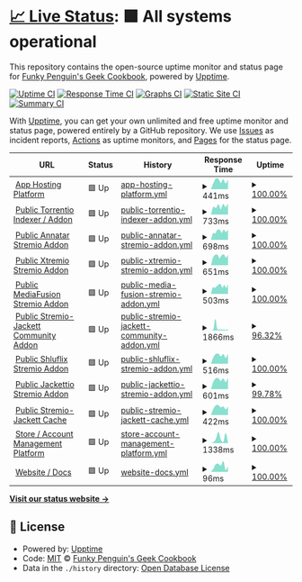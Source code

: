 # [📈 Live Status](https://status.elfhosted.com): <!--live status--> **🟩 All systems operational**

This repository contains the open-source uptime monitor and status page for [Funky Penguin's Geek Cookbook](https://geek-cookbook.funkypenguin.co.nz), powered by [Upptime](https://github.com/upptime/upptime).

[![Uptime CI](https://github.com/geek-cookbook/elfhosted-upptime/workflows/Uptime%20CI/badge.svg)](https://github.com/geek-cookbook/elfhosted-upptime/actions?query=workflow%3A%22Uptime+CI%22)
[![Response Time CI](https://github.com/geek-cookbook/elfhosted-upptime/workflows/Response%20Time%20CI/badge.svg)](https://github.com/geek-cookbook/elfhosted-upptime/actions?query=workflow%3A%22Response+Time+CI%22)
[![Graphs CI](https://github.com/geek-cookbook/elfhosted-upptime/workflows/Graphs%20CI/badge.svg)](https://github.com/geek-cookbook/elfhosted-upptime/actions?query=workflow%3A%22Graphs+CI%22)
[![Static Site CI](https://github.com/geek-cookbook/elfhosted-upptime/workflows/Static%20Site%20CI/badge.svg)](https://github.com/geek-cookbook/elfhosted-upptime/actions?query=workflow%3A%22Static+Site+CI%22)
[![Summary CI](https://github.com/geek-cookbook/elfhosted-upptime/workflows/Summary%20CI/badge.svg)](https://github.com/geek-cookbook/elfhosted-upptime/actions?query=workflow%3A%22Summary+CI%22)

With [Upptime](https://upptime.js.org), you can get your own unlimited and free uptime monitor and status page, powered entirely by a GitHub repository. We use [Issues](https://github.com/geek-cookbook/elfhosted-upptime/issues) as incident reports, [Actions](https://github.com/geek-cookbook/elfhosted-upptime/actions) as uptime monitors, and [Pages](https://status.elfhosted.com) for the status page.

<!--start: status pages-->
<!-- This summary is generated by Upptime (https://github.com/upptime/upptime) -->
<!-- Do not edit this manually, your changes will be overwritten -->
<!-- prettier-ignore -->
| URL | Status | History | Response Time | Uptime |
| --- | ------ | ------- | ------------- | ------ |
| <img alt="" src="https://icons.duckduckgo.com/ip3/speed.elfhosted.com.ico" height="13"> [App Hosting Platform](https://speed.elfhosted.com) | 🟩 Up | [app-hosting-platform.yml](https://github.com/geek-cookbook/elfhosted-upptime/commits/HEAD/history/app-hosting-platform.yml) | <details><summary><img alt="Response time graph" src="./graphs/app-hosting-platform/response-time-week.png" height="20"> 441ms</summary><br><a href="https://status.elfhosted.com/history/app-hosting-platform"><img alt="Response time 430" src="https://img.shields.io/endpoint?url=https%3A%2F%2Fraw.githubusercontent.com%2Fgeek-cookbook%2Felfhosted-upptime%2FHEAD%2Fapi%2Fapp-hosting-platform%2Fresponse-time.json"></a><br><a href="https://status.elfhosted.com/history/app-hosting-platform"><img alt="24-hour response time 508" src="https://img.shields.io/endpoint?url=https%3A%2F%2Fraw.githubusercontent.com%2Fgeek-cookbook%2Felfhosted-upptime%2FHEAD%2Fapi%2Fapp-hosting-platform%2Fresponse-time-day.json"></a><br><a href="https://status.elfhosted.com/history/app-hosting-platform"><img alt="7-day response time 441" src="https://img.shields.io/endpoint?url=https%3A%2F%2Fraw.githubusercontent.com%2Fgeek-cookbook%2Felfhosted-upptime%2FHEAD%2Fapi%2Fapp-hosting-platform%2Fresponse-time-week.json"></a><br><a href="https://status.elfhosted.com/history/app-hosting-platform"><img alt="30-day response time 452" src="https://img.shields.io/endpoint?url=https%3A%2F%2Fraw.githubusercontent.com%2Fgeek-cookbook%2Felfhosted-upptime%2FHEAD%2Fapi%2Fapp-hosting-platform%2Fresponse-time-month.json"></a><br><a href="https://status.elfhosted.com/history/app-hosting-platform"><img alt="1-year response time 430" src="https://img.shields.io/endpoint?url=https%3A%2F%2Fraw.githubusercontent.com%2Fgeek-cookbook%2Felfhosted-upptime%2FHEAD%2Fapi%2Fapp-hosting-platform%2Fresponse-time-year.json"></a></details> | <details><summary><a href="https://status.elfhosted.com/history/app-hosting-platform">100.00%</a></summary><a href="https://status.elfhosted.com/history/app-hosting-platform"><img alt="All-time uptime 99.87%" src="https://img.shields.io/endpoint?url=https%3A%2F%2Fraw.githubusercontent.com%2Fgeek-cookbook%2Felfhosted-upptime%2FHEAD%2Fapi%2Fapp-hosting-platform%2Fuptime.json"></a><br><a href="https://status.elfhosted.com/history/app-hosting-platform"><img alt="24-hour uptime 100.00%" src="https://img.shields.io/endpoint?url=https%3A%2F%2Fraw.githubusercontent.com%2Fgeek-cookbook%2Felfhosted-upptime%2FHEAD%2Fapi%2Fapp-hosting-platform%2Fuptime-day.json"></a><br><a href="https://status.elfhosted.com/history/app-hosting-platform"><img alt="7-day uptime 100.00%" src="https://img.shields.io/endpoint?url=https%3A%2F%2Fraw.githubusercontent.com%2Fgeek-cookbook%2Felfhosted-upptime%2FHEAD%2Fapi%2Fapp-hosting-platform%2Fuptime-week.json"></a><br><a href="https://status.elfhosted.com/history/app-hosting-platform"><img alt="30-day uptime 100.00%" src="https://img.shields.io/endpoint?url=https%3A%2F%2Fraw.githubusercontent.com%2Fgeek-cookbook%2Felfhosted-upptime%2FHEAD%2Fapi%2Fapp-hosting-platform%2Fuptime-month.json"></a><br><a href="https://status.elfhosted.com/history/app-hosting-platform"><img alt="1-year uptime 99.87%" src="https://img.shields.io/endpoint?url=https%3A%2F%2Fraw.githubusercontent.com%2Fgeek-cookbook%2Felfhosted-upptime%2FHEAD%2Fapi%2Fapp-hosting-platform%2Fuptime-year.json"></a></details>
| <img alt="" src="https://icons.duckduckgo.com/ip3/torrentio.elfhosted.com.ico" height="13"> [Public Torrentio Indexer / Addon](https://torrentio.elfhosted.com) | 🟩 Up | [public-torrentio-indexer-addon.yml](https://github.com/geek-cookbook/elfhosted-upptime/commits/HEAD/history/public-torrentio-indexer-addon.yml) | <details><summary><img alt="Response time graph" src="./graphs/public-torrentio-indexer-addon/response-time-week.png" height="20"> 733ms</summary><br><a href="https://status.elfhosted.com/history/public-torrentio-indexer-addon"><img alt="Response time 745" src="https://img.shields.io/endpoint?url=https%3A%2F%2Fraw.githubusercontent.com%2Fgeek-cookbook%2Felfhosted-upptime%2FHEAD%2Fapi%2Fpublic-torrentio-indexer-addon%2Fresponse-time.json"></a><br><a href="https://status.elfhosted.com/history/public-torrentio-indexer-addon"><img alt="24-hour response time 956" src="https://img.shields.io/endpoint?url=https%3A%2F%2Fraw.githubusercontent.com%2Fgeek-cookbook%2Felfhosted-upptime%2FHEAD%2Fapi%2Fpublic-torrentio-indexer-addon%2Fresponse-time-day.json"></a><br><a href="https://status.elfhosted.com/history/public-torrentio-indexer-addon"><img alt="7-day response time 733" src="https://img.shields.io/endpoint?url=https%3A%2F%2Fraw.githubusercontent.com%2Fgeek-cookbook%2Felfhosted-upptime%2FHEAD%2Fapi%2Fpublic-torrentio-indexer-addon%2Fresponse-time-week.json"></a><br><a href="https://status.elfhosted.com/history/public-torrentio-indexer-addon"><img alt="30-day response time 756" src="https://img.shields.io/endpoint?url=https%3A%2F%2Fraw.githubusercontent.com%2Fgeek-cookbook%2Felfhosted-upptime%2FHEAD%2Fapi%2Fpublic-torrentio-indexer-addon%2Fresponse-time-month.json"></a><br><a href="https://status.elfhosted.com/history/public-torrentio-indexer-addon"><img alt="1-year response time 745" src="https://img.shields.io/endpoint?url=https%3A%2F%2Fraw.githubusercontent.com%2Fgeek-cookbook%2Felfhosted-upptime%2FHEAD%2Fapi%2Fpublic-torrentio-indexer-addon%2Fresponse-time-year.json"></a></details> | <details><summary><a href="https://status.elfhosted.com/history/public-torrentio-indexer-addon">100.00%</a></summary><a href="https://status.elfhosted.com/history/public-torrentio-indexer-addon"><img alt="All-time uptime 99.86%" src="https://img.shields.io/endpoint?url=https%3A%2F%2Fraw.githubusercontent.com%2Fgeek-cookbook%2Felfhosted-upptime%2FHEAD%2Fapi%2Fpublic-torrentio-indexer-addon%2Fuptime.json"></a><br><a href="https://status.elfhosted.com/history/public-torrentio-indexer-addon"><img alt="24-hour uptime 100.00%" src="https://img.shields.io/endpoint?url=https%3A%2F%2Fraw.githubusercontent.com%2Fgeek-cookbook%2Felfhosted-upptime%2FHEAD%2Fapi%2Fpublic-torrentio-indexer-addon%2Fuptime-day.json"></a><br><a href="https://status.elfhosted.com/history/public-torrentio-indexer-addon"><img alt="7-day uptime 100.00%" src="https://img.shields.io/endpoint?url=https%3A%2F%2Fraw.githubusercontent.com%2Fgeek-cookbook%2Felfhosted-upptime%2FHEAD%2Fapi%2Fpublic-torrentio-indexer-addon%2Fuptime-week.json"></a><br><a href="https://status.elfhosted.com/history/public-torrentio-indexer-addon"><img alt="30-day uptime 99.84%" src="https://img.shields.io/endpoint?url=https%3A%2F%2Fraw.githubusercontent.com%2Fgeek-cookbook%2Felfhosted-upptime%2FHEAD%2Fapi%2Fpublic-torrentio-indexer-addon%2Fuptime-month.json"></a><br><a href="https://status.elfhosted.com/history/public-torrentio-indexer-addon"><img alt="1-year uptime 99.86%" src="https://img.shields.io/endpoint?url=https%3A%2F%2Fraw.githubusercontent.com%2Fgeek-cookbook%2Felfhosted-upptime%2FHEAD%2Fapi%2Fpublic-torrentio-indexer-addon%2Fuptime-year.json"></a></details>
| <img alt="" src="https://icons.duckduckgo.com/ip3/annatar.elfhosted.com.ico" height="13"> [Public Annatar Stremio Addon](https://annatar.elfhosted.com) | 🟩 Up | [public-annatar-stremio-addon.yml](https://github.com/geek-cookbook/elfhosted-upptime/commits/HEAD/history/public-annatar-stremio-addon.yml) | <details><summary><img alt="Response time graph" src="./graphs/public-annatar-stremio-addon/response-time-week.png" height="20"> 698ms</summary><br><a href="https://status.elfhosted.com/history/public-annatar-stremio-addon"><img alt="Response time 1912" src="https://img.shields.io/endpoint?url=https%3A%2F%2Fraw.githubusercontent.com%2Fgeek-cookbook%2Felfhosted-upptime%2FHEAD%2Fapi%2Fpublic-annatar-stremio-addon%2Fresponse-time.json"></a><br><a href="https://status.elfhosted.com/history/public-annatar-stremio-addon"><img alt="24-hour response time 807" src="https://img.shields.io/endpoint?url=https%3A%2F%2Fraw.githubusercontent.com%2Fgeek-cookbook%2Felfhosted-upptime%2FHEAD%2Fapi%2Fpublic-annatar-stremio-addon%2Fresponse-time-day.json"></a><br><a href="https://status.elfhosted.com/history/public-annatar-stremio-addon"><img alt="7-day response time 698" src="https://img.shields.io/endpoint?url=https%3A%2F%2Fraw.githubusercontent.com%2Fgeek-cookbook%2Felfhosted-upptime%2FHEAD%2Fapi%2Fpublic-annatar-stremio-addon%2Fresponse-time-week.json"></a><br><a href="https://status.elfhosted.com/history/public-annatar-stremio-addon"><img alt="30-day response time 2180" src="https://img.shields.io/endpoint?url=https%3A%2F%2Fraw.githubusercontent.com%2Fgeek-cookbook%2Felfhosted-upptime%2FHEAD%2Fapi%2Fpublic-annatar-stremio-addon%2Fresponse-time-month.json"></a><br><a href="https://status.elfhosted.com/history/public-annatar-stremio-addon"><img alt="1-year response time 1912" src="https://img.shields.io/endpoint?url=https%3A%2F%2Fraw.githubusercontent.com%2Fgeek-cookbook%2Felfhosted-upptime%2FHEAD%2Fapi%2Fpublic-annatar-stremio-addon%2Fresponse-time-year.json"></a></details> | <details><summary><a href="https://status.elfhosted.com/history/public-annatar-stremio-addon">100.00%</a></summary><a href="https://status.elfhosted.com/history/public-annatar-stremio-addon"><img alt="All-time uptime 96.58%" src="https://img.shields.io/endpoint?url=https%3A%2F%2Fraw.githubusercontent.com%2Fgeek-cookbook%2Felfhosted-upptime%2FHEAD%2Fapi%2Fpublic-annatar-stremio-addon%2Fuptime.json"></a><br><a href="https://status.elfhosted.com/history/public-annatar-stremio-addon"><img alt="24-hour uptime 100.00%" src="https://img.shields.io/endpoint?url=https%3A%2F%2Fraw.githubusercontent.com%2Fgeek-cookbook%2Felfhosted-upptime%2FHEAD%2Fapi%2Fpublic-annatar-stremio-addon%2Fuptime-day.json"></a><br><a href="https://status.elfhosted.com/history/public-annatar-stremio-addon"><img alt="7-day uptime 100.00%" src="https://img.shields.io/endpoint?url=https%3A%2F%2Fraw.githubusercontent.com%2Fgeek-cookbook%2Felfhosted-upptime%2FHEAD%2Fapi%2Fpublic-annatar-stremio-addon%2Fuptime-week.json"></a><br><a href="https://status.elfhosted.com/history/public-annatar-stremio-addon"><img alt="30-day uptime 96.56%" src="https://img.shields.io/endpoint?url=https%3A%2F%2Fraw.githubusercontent.com%2Fgeek-cookbook%2Felfhosted-upptime%2FHEAD%2Fapi%2Fpublic-annatar-stremio-addon%2Fuptime-month.json"></a><br><a href="https://status.elfhosted.com/history/public-annatar-stremio-addon"><img alt="1-year uptime 96.58%" src="https://img.shields.io/endpoint?url=https%3A%2F%2Fraw.githubusercontent.com%2Fgeek-cookbook%2Felfhosted-upptime%2FHEAD%2Fapi%2Fpublic-annatar-stremio-addon%2Fuptime-year.json"></a></details>
| <img alt="" src="https://icons.duckduckgo.com/ip3/xtremio.elfhosted.com.ico" height="13"> [Public Xtremio Stremio Addon](https://xtremio.elfhosted.com/configure) | 🟩 Up | [public-xtremio-stremio-addon.yml](https://github.com/geek-cookbook/elfhosted-upptime/commits/HEAD/history/public-xtremio-stremio-addon.yml) | <details><summary><img alt="Response time graph" src="./graphs/public-xtremio-stremio-addon/response-time-week.png" height="20"> 651ms</summary><br><a href="https://status.elfhosted.com/history/public-xtremio-stremio-addon"><img alt="Response time 599" src="https://img.shields.io/endpoint?url=https%3A%2F%2Fraw.githubusercontent.com%2Fgeek-cookbook%2Felfhosted-upptime%2FHEAD%2Fapi%2Fpublic-xtremio-stremio-addon%2Fresponse-time.json"></a><br><a href="https://status.elfhosted.com/history/public-xtremio-stremio-addon"><img alt="24-hour response time 722" src="https://img.shields.io/endpoint?url=https%3A%2F%2Fraw.githubusercontent.com%2Fgeek-cookbook%2Felfhosted-upptime%2FHEAD%2Fapi%2Fpublic-xtremio-stremio-addon%2Fresponse-time-day.json"></a><br><a href="https://status.elfhosted.com/history/public-xtremio-stremio-addon"><img alt="7-day response time 651" src="https://img.shields.io/endpoint?url=https%3A%2F%2Fraw.githubusercontent.com%2Fgeek-cookbook%2Felfhosted-upptime%2FHEAD%2Fapi%2Fpublic-xtremio-stremio-addon%2Fresponse-time-week.json"></a><br><a href="https://status.elfhosted.com/history/public-xtremio-stremio-addon"><img alt="30-day response time 604" src="https://img.shields.io/endpoint?url=https%3A%2F%2Fraw.githubusercontent.com%2Fgeek-cookbook%2Felfhosted-upptime%2FHEAD%2Fapi%2Fpublic-xtremio-stremio-addon%2Fresponse-time-month.json"></a><br><a href="https://status.elfhosted.com/history/public-xtremio-stremio-addon"><img alt="1-year response time 599" src="https://img.shields.io/endpoint?url=https%3A%2F%2Fraw.githubusercontent.com%2Fgeek-cookbook%2Felfhosted-upptime%2FHEAD%2Fapi%2Fpublic-xtremio-stremio-addon%2Fresponse-time-year.json"></a></details> | <details><summary><a href="https://status.elfhosted.com/history/public-xtremio-stremio-addon">100.00%</a></summary><a href="https://status.elfhosted.com/history/public-xtremio-stremio-addon"><img alt="All-time uptime 99.87%" src="https://img.shields.io/endpoint?url=https%3A%2F%2Fraw.githubusercontent.com%2Fgeek-cookbook%2Felfhosted-upptime%2FHEAD%2Fapi%2Fpublic-xtremio-stremio-addon%2Fuptime.json"></a><br><a href="https://status.elfhosted.com/history/public-xtremio-stremio-addon"><img alt="24-hour uptime 100.00%" src="https://img.shields.io/endpoint?url=https%3A%2F%2Fraw.githubusercontent.com%2Fgeek-cookbook%2Felfhosted-upptime%2FHEAD%2Fapi%2Fpublic-xtremio-stremio-addon%2Fuptime-day.json"></a><br><a href="https://status.elfhosted.com/history/public-xtremio-stremio-addon"><img alt="7-day uptime 100.00%" src="https://img.shields.io/endpoint?url=https%3A%2F%2Fraw.githubusercontent.com%2Fgeek-cookbook%2Felfhosted-upptime%2FHEAD%2Fapi%2Fpublic-xtremio-stremio-addon%2Fuptime-week.json"></a><br><a href="https://status.elfhosted.com/history/public-xtremio-stremio-addon"><img alt="30-day uptime 99.87%" src="https://img.shields.io/endpoint?url=https%3A%2F%2Fraw.githubusercontent.com%2Fgeek-cookbook%2Felfhosted-upptime%2FHEAD%2Fapi%2Fpublic-xtremio-stremio-addon%2Fuptime-month.json"></a><br><a href="https://status.elfhosted.com/history/public-xtremio-stremio-addon"><img alt="1-year uptime 99.87%" src="https://img.shields.io/endpoint?url=https%3A%2F%2Fraw.githubusercontent.com%2Fgeek-cookbook%2Felfhosted-upptime%2FHEAD%2Fapi%2Fpublic-xtremio-stremio-addon%2Fuptime-year.json"></a></details>
| <img alt="" src="https://icons.duckduckgo.com/ip3/mediafusion.elfhosted.com.ico" height="13"> [Public MediaFusion Stremio Addon](https://mediafusion.elfhosted.com) | 🟩 Up | [public-media-fusion-stremio-addon.yml](https://github.com/geek-cookbook/elfhosted-upptime/commits/HEAD/history/public-media-fusion-stremio-addon.yml) | <details><summary><img alt="Response time graph" src="./graphs/public-media-fusion-stremio-addon/response-time-week.png" height="20"> 503ms</summary><br><a href="https://status.elfhosted.com/history/public-media-fusion-stremio-addon"><img alt="Response time 666" src="https://img.shields.io/endpoint?url=https%3A%2F%2Fraw.githubusercontent.com%2Fgeek-cookbook%2Felfhosted-upptime%2FHEAD%2Fapi%2Fpublic-media-fusion-stremio-addon%2Fresponse-time.json"></a><br><a href="https://status.elfhosted.com/history/public-media-fusion-stremio-addon"><img alt="24-hour response time 588" src="https://img.shields.io/endpoint?url=https%3A%2F%2Fraw.githubusercontent.com%2Fgeek-cookbook%2Felfhosted-upptime%2FHEAD%2Fapi%2Fpublic-media-fusion-stremio-addon%2Fresponse-time-day.json"></a><br><a href="https://status.elfhosted.com/history/public-media-fusion-stremio-addon"><img alt="7-day response time 503" src="https://img.shields.io/endpoint?url=https%3A%2F%2Fraw.githubusercontent.com%2Fgeek-cookbook%2Felfhosted-upptime%2FHEAD%2Fapi%2Fpublic-media-fusion-stremio-addon%2Fresponse-time-week.json"></a><br><a href="https://status.elfhosted.com/history/public-media-fusion-stremio-addon"><img alt="30-day response time 666" src="https://img.shields.io/endpoint?url=https%3A%2F%2Fraw.githubusercontent.com%2Fgeek-cookbook%2Felfhosted-upptime%2FHEAD%2Fapi%2Fpublic-media-fusion-stremio-addon%2Fresponse-time-month.json"></a><br><a href="https://status.elfhosted.com/history/public-media-fusion-stremio-addon"><img alt="1-year response time 666" src="https://img.shields.io/endpoint?url=https%3A%2F%2Fraw.githubusercontent.com%2Fgeek-cookbook%2Felfhosted-upptime%2FHEAD%2Fapi%2Fpublic-media-fusion-stremio-addon%2Fresponse-time-year.json"></a></details> | <details><summary><a href="https://status.elfhosted.com/history/public-media-fusion-stremio-addon">100.00%</a></summary><a href="https://status.elfhosted.com/history/public-media-fusion-stremio-addon"><img alt="All-time uptime 99.42%" src="https://img.shields.io/endpoint?url=https%3A%2F%2Fraw.githubusercontent.com%2Fgeek-cookbook%2Felfhosted-upptime%2FHEAD%2Fapi%2Fpublic-media-fusion-stremio-addon%2Fuptime.json"></a><br><a href="https://status.elfhosted.com/history/public-media-fusion-stremio-addon"><img alt="24-hour uptime 100.00%" src="https://img.shields.io/endpoint?url=https%3A%2F%2Fraw.githubusercontent.com%2Fgeek-cookbook%2Felfhosted-upptime%2FHEAD%2Fapi%2Fpublic-media-fusion-stremio-addon%2Fuptime-day.json"></a><br><a href="https://status.elfhosted.com/history/public-media-fusion-stremio-addon"><img alt="7-day uptime 100.00%" src="https://img.shields.io/endpoint?url=https%3A%2F%2Fraw.githubusercontent.com%2Fgeek-cookbook%2Felfhosted-upptime%2FHEAD%2Fapi%2Fpublic-media-fusion-stremio-addon%2Fuptime-week.json"></a><br><a href="https://status.elfhosted.com/history/public-media-fusion-stremio-addon"><img alt="30-day uptime 99.42%" src="https://img.shields.io/endpoint?url=https%3A%2F%2Fraw.githubusercontent.com%2Fgeek-cookbook%2Felfhosted-upptime%2FHEAD%2Fapi%2Fpublic-media-fusion-stremio-addon%2Fuptime-month.json"></a><br><a href="https://status.elfhosted.com/history/public-media-fusion-stremio-addon"><img alt="1-year uptime 99.42%" src="https://img.shields.io/endpoint?url=https%3A%2F%2Fraw.githubusercontent.com%2Fgeek-cookbook%2Felfhosted-upptime%2FHEAD%2Fapi%2Fpublic-media-fusion-stremio-addon%2Fuptime-year.json"></a></details>
| <img alt="" src="https://icons.duckduckgo.com/ip3/stremio-jackett-community.elfhosted.com.ico" height="13"> [Public Stremio-Jackett Community Addon](https://stremio-jackett-community.elfhosted.com) | 🟩 Up | [public-stremio-jackett-community-addon.yml](https://github.com/geek-cookbook/elfhosted-upptime/commits/HEAD/history/public-stremio-jackett-community-addon.yml) | <details><summary><img alt="Response time graph" src="./graphs/public-stremio-jackett-community-addon/response-time-week.png" height="20"> 1866ms</summary><br><a href="https://status.elfhosted.com/history/public-stremio-jackett-community-addon"><img alt="Response time 1145" src="https://img.shields.io/endpoint?url=https%3A%2F%2Fraw.githubusercontent.com%2Fgeek-cookbook%2Felfhosted-upptime%2FHEAD%2Fapi%2Fpublic-stremio-jackett-community-addon%2Fresponse-time.json"></a><br><a href="https://status.elfhosted.com/history/public-stremio-jackett-community-addon"><img alt="24-hour response time 776" src="https://img.shields.io/endpoint?url=https%3A%2F%2Fraw.githubusercontent.com%2Fgeek-cookbook%2Felfhosted-upptime%2FHEAD%2Fapi%2Fpublic-stremio-jackett-community-addon%2Fresponse-time-day.json"></a><br><a href="https://status.elfhosted.com/history/public-stremio-jackett-community-addon"><img alt="7-day response time 1866" src="https://img.shields.io/endpoint?url=https%3A%2F%2Fraw.githubusercontent.com%2Fgeek-cookbook%2Felfhosted-upptime%2FHEAD%2Fapi%2Fpublic-stremio-jackett-community-addon%2Fresponse-time-week.json"></a><br><a href="https://status.elfhosted.com/history/public-stremio-jackett-community-addon"><img alt="30-day response time 1145" src="https://img.shields.io/endpoint?url=https%3A%2F%2Fraw.githubusercontent.com%2Fgeek-cookbook%2Felfhosted-upptime%2FHEAD%2Fapi%2Fpublic-stremio-jackett-community-addon%2Fresponse-time-month.json"></a><br><a href="https://status.elfhosted.com/history/public-stremio-jackett-community-addon"><img alt="1-year response time 1145" src="https://img.shields.io/endpoint?url=https%3A%2F%2Fraw.githubusercontent.com%2Fgeek-cookbook%2Felfhosted-upptime%2FHEAD%2Fapi%2Fpublic-stremio-jackett-community-addon%2Fresponse-time-year.json"></a></details> | <details><summary><a href="https://status.elfhosted.com/history/public-stremio-jackett-community-addon">96.32%</a></summary><a href="https://status.elfhosted.com/history/public-stremio-jackett-community-addon"><img alt="All-time uptime 98.26%" src="https://img.shields.io/endpoint?url=https%3A%2F%2Fraw.githubusercontent.com%2Fgeek-cookbook%2Felfhosted-upptime%2FHEAD%2Fapi%2Fpublic-stremio-jackett-community-addon%2Fuptime.json"></a><br><a href="https://status.elfhosted.com/history/public-stremio-jackett-community-addon"><img alt="24-hour uptime 100.00%" src="https://img.shields.io/endpoint?url=https%3A%2F%2Fraw.githubusercontent.com%2Fgeek-cookbook%2Felfhosted-upptime%2FHEAD%2Fapi%2Fpublic-stremio-jackett-community-addon%2Fuptime-day.json"></a><br><a href="https://status.elfhosted.com/history/public-stremio-jackett-community-addon"><img alt="7-day uptime 96.32%" src="https://img.shields.io/endpoint?url=https%3A%2F%2Fraw.githubusercontent.com%2Fgeek-cookbook%2Felfhosted-upptime%2FHEAD%2Fapi%2Fpublic-stremio-jackett-community-addon%2Fuptime-week.json"></a><br><a href="https://status.elfhosted.com/history/public-stremio-jackett-community-addon"><img alt="30-day uptime 98.26%" src="https://img.shields.io/endpoint?url=https%3A%2F%2Fraw.githubusercontent.com%2Fgeek-cookbook%2Felfhosted-upptime%2FHEAD%2Fapi%2Fpublic-stremio-jackett-community-addon%2Fuptime-month.json"></a><br><a href="https://status.elfhosted.com/history/public-stremio-jackett-community-addon"><img alt="1-year uptime 98.26%" src="https://img.shields.io/endpoint?url=https%3A%2F%2Fraw.githubusercontent.com%2Fgeek-cookbook%2Felfhosted-upptime%2FHEAD%2Fapi%2Fpublic-stremio-jackett-community-addon%2Fuptime-year.json"></a></details>
| <img alt="" src="https://icons.duckduckgo.com/ip3/shluflix.elfhosted.com.ico" height="13"> [Public Shluflix Stremio Addon](https://shluflix.elfhosted.com) | 🟩 Up | [public-shluflix-stremio-addon.yml](https://github.com/geek-cookbook/elfhosted-upptime/commits/HEAD/history/public-shluflix-stremio-addon.yml) | <details><summary><img alt="Response time graph" src="./graphs/public-shluflix-stremio-addon/response-time-week.png" height="20"> 516ms</summary><br><a href="https://status.elfhosted.com/history/public-shluflix-stremio-addon"><img alt="Response time 533" src="https://img.shields.io/endpoint?url=https%3A%2F%2Fraw.githubusercontent.com%2Fgeek-cookbook%2Felfhosted-upptime%2FHEAD%2Fapi%2Fpublic-shluflix-stremio-addon%2Fresponse-time.json"></a><br><a href="https://status.elfhosted.com/history/public-shluflix-stremio-addon"><img alt="24-hour response time 590" src="https://img.shields.io/endpoint?url=https%3A%2F%2Fraw.githubusercontent.com%2Fgeek-cookbook%2Felfhosted-upptime%2FHEAD%2Fapi%2Fpublic-shluflix-stremio-addon%2Fresponse-time-day.json"></a><br><a href="https://status.elfhosted.com/history/public-shluflix-stremio-addon"><img alt="7-day response time 516" src="https://img.shields.io/endpoint?url=https%3A%2F%2Fraw.githubusercontent.com%2Fgeek-cookbook%2Felfhosted-upptime%2FHEAD%2Fapi%2Fpublic-shluflix-stremio-addon%2Fresponse-time-week.json"></a><br><a href="https://status.elfhosted.com/history/public-shluflix-stremio-addon"><img alt="30-day response time 533" src="https://img.shields.io/endpoint?url=https%3A%2F%2Fraw.githubusercontent.com%2Fgeek-cookbook%2Felfhosted-upptime%2FHEAD%2Fapi%2Fpublic-shluflix-stremio-addon%2Fresponse-time-month.json"></a><br><a href="https://status.elfhosted.com/history/public-shluflix-stremio-addon"><img alt="1-year response time 533" src="https://img.shields.io/endpoint?url=https%3A%2F%2Fraw.githubusercontent.com%2Fgeek-cookbook%2Felfhosted-upptime%2FHEAD%2Fapi%2Fpublic-shluflix-stremio-addon%2Fresponse-time-year.json"></a></details> | <details><summary><a href="https://status.elfhosted.com/history/public-shluflix-stremio-addon">100.00%</a></summary><a href="https://status.elfhosted.com/history/public-shluflix-stremio-addon"><img alt="All-time uptime 100.00%" src="https://img.shields.io/endpoint?url=https%3A%2F%2Fraw.githubusercontent.com%2Fgeek-cookbook%2Felfhosted-upptime%2FHEAD%2Fapi%2Fpublic-shluflix-stremio-addon%2Fuptime.json"></a><br><a href="https://status.elfhosted.com/history/public-shluflix-stremio-addon"><img alt="24-hour uptime 100.00%" src="https://img.shields.io/endpoint?url=https%3A%2F%2Fraw.githubusercontent.com%2Fgeek-cookbook%2Felfhosted-upptime%2FHEAD%2Fapi%2Fpublic-shluflix-stremio-addon%2Fuptime-day.json"></a><br><a href="https://status.elfhosted.com/history/public-shluflix-stremio-addon"><img alt="7-day uptime 100.00%" src="https://img.shields.io/endpoint?url=https%3A%2F%2Fraw.githubusercontent.com%2Fgeek-cookbook%2Felfhosted-upptime%2FHEAD%2Fapi%2Fpublic-shluflix-stremio-addon%2Fuptime-week.json"></a><br><a href="https://status.elfhosted.com/history/public-shluflix-stremio-addon"><img alt="30-day uptime 100.00%" src="https://img.shields.io/endpoint?url=https%3A%2F%2Fraw.githubusercontent.com%2Fgeek-cookbook%2Felfhosted-upptime%2FHEAD%2Fapi%2Fpublic-shluflix-stremio-addon%2Fuptime-month.json"></a><br><a href="https://status.elfhosted.com/history/public-shluflix-stremio-addon"><img alt="1-year uptime 100.00%" src="https://img.shields.io/endpoint?url=https%3A%2F%2Fraw.githubusercontent.com%2Fgeek-cookbook%2Felfhosted-upptime%2FHEAD%2Fapi%2Fpublic-shluflix-stremio-addon%2Fuptime-year.json"></a></details>
| <img alt="" src="https://icons.duckduckgo.com/ip3/jackettio.elfhosted.com.ico" height="13"> [Public Jackettio Stremio Addon](https://jackettio.elfhosted.com) | 🟩 Up | [public-jackettio-stremio-addon.yml](https://github.com/geek-cookbook/elfhosted-upptime/commits/HEAD/history/public-jackettio-stremio-addon.yml) | <details><summary><img alt="Response time graph" src="./graphs/public-jackettio-stremio-addon/response-time-week.png" height="20"> 601ms</summary><br><a href="https://status.elfhosted.com/history/public-jackettio-stremio-addon"><img alt="Response time 979" src="https://img.shields.io/endpoint?url=https%3A%2F%2Fraw.githubusercontent.com%2Fgeek-cookbook%2Felfhosted-upptime%2FHEAD%2Fapi%2Fpublic-jackettio-stremio-addon%2Fresponse-time.json"></a><br><a href="https://status.elfhosted.com/history/public-jackettio-stremio-addon"><img alt="24-hour response time 553" src="https://img.shields.io/endpoint?url=https%3A%2F%2Fraw.githubusercontent.com%2Fgeek-cookbook%2Felfhosted-upptime%2FHEAD%2Fapi%2Fpublic-jackettio-stremio-addon%2Fresponse-time-day.json"></a><br><a href="https://status.elfhosted.com/history/public-jackettio-stremio-addon"><img alt="7-day response time 601" src="https://img.shields.io/endpoint?url=https%3A%2F%2Fraw.githubusercontent.com%2Fgeek-cookbook%2Felfhosted-upptime%2FHEAD%2Fapi%2Fpublic-jackettio-stremio-addon%2Fresponse-time-week.json"></a><br><a href="https://status.elfhosted.com/history/public-jackettio-stremio-addon"><img alt="30-day response time 979" src="https://img.shields.io/endpoint?url=https%3A%2F%2Fraw.githubusercontent.com%2Fgeek-cookbook%2Felfhosted-upptime%2FHEAD%2Fapi%2Fpublic-jackettio-stremio-addon%2Fresponse-time-month.json"></a><br><a href="https://status.elfhosted.com/history/public-jackettio-stremio-addon"><img alt="1-year response time 979" src="https://img.shields.io/endpoint?url=https%3A%2F%2Fraw.githubusercontent.com%2Fgeek-cookbook%2Felfhosted-upptime%2FHEAD%2Fapi%2Fpublic-jackettio-stremio-addon%2Fresponse-time-year.json"></a></details> | <details><summary><a href="https://status.elfhosted.com/history/public-jackettio-stremio-addon">99.78%</a></summary><a href="https://status.elfhosted.com/history/public-jackettio-stremio-addon"><img alt="All-time uptime 99.48%" src="https://img.shields.io/endpoint?url=https%3A%2F%2Fraw.githubusercontent.com%2Fgeek-cookbook%2Felfhosted-upptime%2FHEAD%2Fapi%2Fpublic-jackettio-stremio-addon%2Fuptime.json"></a><br><a href="https://status.elfhosted.com/history/public-jackettio-stremio-addon"><img alt="24-hour uptime 98.47%" src="https://img.shields.io/endpoint?url=https%3A%2F%2Fraw.githubusercontent.com%2Fgeek-cookbook%2Felfhosted-upptime%2FHEAD%2Fapi%2Fpublic-jackettio-stremio-addon%2Fuptime-day.json"></a><br><a href="https://status.elfhosted.com/history/public-jackettio-stremio-addon"><img alt="7-day uptime 99.78%" src="https://img.shields.io/endpoint?url=https%3A%2F%2Fraw.githubusercontent.com%2Fgeek-cookbook%2Felfhosted-upptime%2FHEAD%2Fapi%2Fpublic-jackettio-stremio-addon%2Fuptime-week.json"></a><br><a href="https://status.elfhosted.com/history/public-jackettio-stremio-addon"><img alt="30-day uptime 99.48%" src="https://img.shields.io/endpoint?url=https%3A%2F%2Fraw.githubusercontent.com%2Fgeek-cookbook%2Felfhosted-upptime%2FHEAD%2Fapi%2Fpublic-jackettio-stremio-addon%2Fuptime-month.json"></a><br><a href="https://status.elfhosted.com/history/public-jackettio-stremio-addon"><img alt="1-year uptime 99.48%" src="https://img.shields.io/endpoint?url=https%3A%2F%2Fraw.githubusercontent.com%2Fgeek-cookbook%2Felfhosted-upptime%2FHEAD%2Fapi%2Fpublic-jackettio-stremio-addon%2Fuptime-year.json"></a></details>
| <img alt="" src="https://icons.duckduckgo.com/ip3/stremio-jackett-cacher.elfhosted.com.ico" height="13"> [Public Stremio-Jackett Cache](https://stremio-jackett-cacher.elfhosted.com) | 🟩 Up | [public-stremio-jackett-cache.yml](https://github.com/geek-cookbook/elfhosted-upptime/commits/HEAD/history/public-stremio-jackett-cache.yml) | <details><summary><img alt="Response time graph" src="./graphs/public-stremio-jackett-cache/response-time-week.png" height="20"> 422ms</summary><br><a href="https://status.elfhosted.com/history/public-stremio-jackett-cache"><img alt="Response time 419" src="https://img.shields.io/endpoint?url=https%3A%2F%2Fraw.githubusercontent.com%2Fgeek-cookbook%2Felfhosted-upptime%2FHEAD%2Fapi%2Fpublic-stremio-jackett-cache%2Fresponse-time.json"></a><br><a href="https://status.elfhosted.com/history/public-stremio-jackett-cache"><img alt="24-hour response time 444" src="https://img.shields.io/endpoint?url=https%3A%2F%2Fraw.githubusercontent.com%2Fgeek-cookbook%2Felfhosted-upptime%2FHEAD%2Fapi%2Fpublic-stremio-jackett-cache%2Fresponse-time-day.json"></a><br><a href="https://status.elfhosted.com/history/public-stremio-jackett-cache"><img alt="7-day response time 422" src="https://img.shields.io/endpoint?url=https%3A%2F%2Fraw.githubusercontent.com%2Fgeek-cookbook%2Felfhosted-upptime%2FHEAD%2Fapi%2Fpublic-stremio-jackett-cache%2Fresponse-time-week.json"></a><br><a href="https://status.elfhosted.com/history/public-stremio-jackett-cache"><img alt="30-day response time 419" src="https://img.shields.io/endpoint?url=https%3A%2F%2Fraw.githubusercontent.com%2Fgeek-cookbook%2Felfhosted-upptime%2FHEAD%2Fapi%2Fpublic-stremio-jackett-cache%2Fresponse-time-month.json"></a><br><a href="https://status.elfhosted.com/history/public-stremio-jackett-cache"><img alt="1-year response time 419" src="https://img.shields.io/endpoint?url=https%3A%2F%2Fraw.githubusercontent.com%2Fgeek-cookbook%2Felfhosted-upptime%2FHEAD%2Fapi%2Fpublic-stremio-jackett-cache%2Fresponse-time-year.json"></a></details> | <details><summary><a href="https://status.elfhosted.com/history/public-stremio-jackett-cache">100.00%</a></summary><a href="https://status.elfhosted.com/history/public-stremio-jackett-cache"><img alt="All-time uptime 100.00%" src="https://img.shields.io/endpoint?url=https%3A%2F%2Fraw.githubusercontent.com%2Fgeek-cookbook%2Felfhosted-upptime%2FHEAD%2Fapi%2Fpublic-stremio-jackett-cache%2Fuptime.json"></a><br><a href="https://status.elfhosted.com/history/public-stremio-jackett-cache"><img alt="24-hour uptime 100.00%" src="https://img.shields.io/endpoint?url=https%3A%2F%2Fraw.githubusercontent.com%2Fgeek-cookbook%2Felfhosted-upptime%2FHEAD%2Fapi%2Fpublic-stremio-jackett-cache%2Fuptime-day.json"></a><br><a href="https://status.elfhosted.com/history/public-stremio-jackett-cache"><img alt="7-day uptime 100.00%" src="https://img.shields.io/endpoint?url=https%3A%2F%2Fraw.githubusercontent.com%2Fgeek-cookbook%2Felfhosted-upptime%2FHEAD%2Fapi%2Fpublic-stremio-jackett-cache%2Fuptime-week.json"></a><br><a href="https://status.elfhosted.com/history/public-stremio-jackett-cache"><img alt="30-day uptime 100.00%" src="https://img.shields.io/endpoint?url=https%3A%2F%2Fraw.githubusercontent.com%2Fgeek-cookbook%2Felfhosted-upptime%2FHEAD%2Fapi%2Fpublic-stremio-jackett-cache%2Fuptime-month.json"></a><br><a href="https://status.elfhosted.com/history/public-stremio-jackett-cache"><img alt="1-year uptime 100.00%" src="https://img.shields.io/endpoint?url=https%3A%2F%2Fraw.githubusercontent.com%2Fgeek-cookbook%2Felfhosted-upptime%2FHEAD%2Fapi%2Fpublic-stremio-jackett-cache%2Fuptime-year.json"></a></details>
| <img alt="" src="https://icons.duckduckgo.com/ip3/store.elfhosted.com.ico" height="13"> [Store / Account Management Platform](https://store.elfhosted.com) | 🟩 Up | [store-account-management-platform.yml](https://github.com/geek-cookbook/elfhosted-upptime/commits/HEAD/history/store-account-management-platform.yml) | <details><summary><img alt="Response time graph" src="./graphs/store-account-management-platform/response-time-week.png" height="20"> 1338ms</summary><br><a href="https://status.elfhosted.com/history/store-account-management-platform"><img alt="Response time 1104" src="https://img.shields.io/endpoint?url=https%3A%2F%2Fraw.githubusercontent.com%2Fgeek-cookbook%2Felfhosted-upptime%2FHEAD%2Fapi%2Fstore-account-management-platform%2Fresponse-time.json"></a><br><a href="https://status.elfhosted.com/history/store-account-management-platform"><img alt="24-hour response time 122" src="https://img.shields.io/endpoint?url=https%3A%2F%2Fraw.githubusercontent.com%2Fgeek-cookbook%2Felfhosted-upptime%2FHEAD%2Fapi%2Fstore-account-management-platform%2Fresponse-time-day.json"></a><br><a href="https://status.elfhosted.com/history/store-account-management-platform"><img alt="7-day response time 1338" src="https://img.shields.io/endpoint?url=https%3A%2F%2Fraw.githubusercontent.com%2Fgeek-cookbook%2Felfhosted-upptime%2FHEAD%2Fapi%2Fstore-account-management-platform%2Fresponse-time-week.json"></a><br><a href="https://status.elfhosted.com/history/store-account-management-platform"><img alt="30-day response time 960" src="https://img.shields.io/endpoint?url=https%3A%2F%2Fraw.githubusercontent.com%2Fgeek-cookbook%2Felfhosted-upptime%2FHEAD%2Fapi%2Fstore-account-management-platform%2Fresponse-time-month.json"></a><br><a href="https://status.elfhosted.com/history/store-account-management-platform"><img alt="1-year response time 1104" src="https://img.shields.io/endpoint?url=https%3A%2F%2Fraw.githubusercontent.com%2Fgeek-cookbook%2Felfhosted-upptime%2FHEAD%2Fapi%2Fstore-account-management-platform%2Fresponse-time-year.json"></a></details> | <details><summary><a href="https://status.elfhosted.com/history/store-account-management-platform">100.00%</a></summary><a href="https://status.elfhosted.com/history/store-account-management-platform"><img alt="All-time uptime 100.00%" src="https://img.shields.io/endpoint?url=https%3A%2F%2Fraw.githubusercontent.com%2Fgeek-cookbook%2Felfhosted-upptime%2FHEAD%2Fapi%2Fstore-account-management-platform%2Fuptime.json"></a><br><a href="https://status.elfhosted.com/history/store-account-management-platform"><img alt="24-hour uptime 100.00%" src="https://img.shields.io/endpoint?url=https%3A%2F%2Fraw.githubusercontent.com%2Fgeek-cookbook%2Felfhosted-upptime%2FHEAD%2Fapi%2Fstore-account-management-platform%2Fuptime-day.json"></a><br><a href="https://status.elfhosted.com/history/store-account-management-platform"><img alt="7-day uptime 100.00%" src="https://img.shields.io/endpoint?url=https%3A%2F%2Fraw.githubusercontent.com%2Fgeek-cookbook%2Felfhosted-upptime%2FHEAD%2Fapi%2Fstore-account-management-platform%2Fuptime-week.json"></a><br><a href="https://status.elfhosted.com/history/store-account-management-platform"><img alt="30-day uptime 100.00%" src="https://img.shields.io/endpoint?url=https%3A%2F%2Fraw.githubusercontent.com%2Fgeek-cookbook%2Felfhosted-upptime%2FHEAD%2Fapi%2Fstore-account-management-platform%2Fuptime-month.json"></a><br><a href="https://status.elfhosted.com/history/store-account-management-platform"><img alt="1-year uptime 100.00%" src="https://img.shields.io/endpoint?url=https%3A%2F%2Fraw.githubusercontent.com%2Fgeek-cookbook%2Felfhosted-upptime%2FHEAD%2Fapi%2Fstore-account-management-platform%2Fuptime-year.json"></a></details>
| <img alt="" src="https://icons.duckduckgo.com/ip3/elfhosted.com.ico" height="13"> [Website / Docs](https://elfhosted.com) | 🟩 Up | [website-docs.yml](https://github.com/geek-cookbook/elfhosted-upptime/commits/HEAD/history/website-docs.yml) | <details><summary><img alt="Response time graph" src="./graphs/website-docs/response-time-week.png" height="20"> 96ms</summary><br><a href="https://status.elfhosted.com/history/website-docs"><img alt="Response time 96" src="https://img.shields.io/endpoint?url=https%3A%2F%2Fraw.githubusercontent.com%2Fgeek-cookbook%2Felfhosted-upptime%2FHEAD%2Fapi%2Fwebsite-docs%2Fresponse-time.json"></a><br><a href="https://status.elfhosted.com/history/website-docs"><img alt="24-hour response time 80" src="https://img.shields.io/endpoint?url=https%3A%2F%2Fraw.githubusercontent.com%2Fgeek-cookbook%2Felfhosted-upptime%2FHEAD%2Fapi%2Fwebsite-docs%2Fresponse-time-day.json"></a><br><a href="https://status.elfhosted.com/history/website-docs"><img alt="7-day response time 96" src="https://img.shields.io/endpoint?url=https%3A%2F%2Fraw.githubusercontent.com%2Fgeek-cookbook%2Felfhosted-upptime%2FHEAD%2Fapi%2Fwebsite-docs%2Fresponse-time-week.json"></a><br><a href="https://status.elfhosted.com/history/website-docs"><img alt="30-day response time 98" src="https://img.shields.io/endpoint?url=https%3A%2F%2Fraw.githubusercontent.com%2Fgeek-cookbook%2Felfhosted-upptime%2FHEAD%2Fapi%2Fwebsite-docs%2Fresponse-time-month.json"></a><br><a href="https://status.elfhosted.com/history/website-docs"><img alt="1-year response time 96" src="https://img.shields.io/endpoint?url=https%3A%2F%2Fraw.githubusercontent.com%2Fgeek-cookbook%2Felfhosted-upptime%2FHEAD%2Fapi%2Fwebsite-docs%2Fresponse-time-year.json"></a></details> | <details><summary><a href="https://status.elfhosted.com/history/website-docs">100.00%</a></summary><a href="https://status.elfhosted.com/history/website-docs"><img alt="All-time uptime 100.00%" src="https://img.shields.io/endpoint?url=https%3A%2F%2Fraw.githubusercontent.com%2Fgeek-cookbook%2Felfhosted-upptime%2FHEAD%2Fapi%2Fwebsite-docs%2Fuptime.json"></a><br><a href="https://status.elfhosted.com/history/website-docs"><img alt="24-hour uptime 100.00%" src="https://img.shields.io/endpoint?url=https%3A%2F%2Fraw.githubusercontent.com%2Fgeek-cookbook%2Felfhosted-upptime%2FHEAD%2Fapi%2Fwebsite-docs%2Fuptime-day.json"></a><br><a href="https://status.elfhosted.com/history/website-docs"><img alt="7-day uptime 100.00%" src="https://img.shields.io/endpoint?url=https%3A%2F%2Fraw.githubusercontent.com%2Fgeek-cookbook%2Felfhosted-upptime%2FHEAD%2Fapi%2Fwebsite-docs%2Fuptime-week.json"></a><br><a href="https://status.elfhosted.com/history/website-docs"><img alt="30-day uptime 100.00%" src="https://img.shields.io/endpoint?url=https%3A%2F%2Fraw.githubusercontent.com%2Fgeek-cookbook%2Felfhosted-upptime%2FHEAD%2Fapi%2Fwebsite-docs%2Fuptime-month.json"></a><br><a href="https://status.elfhosted.com/history/website-docs"><img alt="1-year uptime 100.00%" src="https://img.shields.io/endpoint?url=https%3A%2F%2Fraw.githubusercontent.com%2Fgeek-cookbook%2Felfhosted-upptime%2FHEAD%2Fapi%2Fwebsite-docs%2Fuptime-year.json"></a></details>

<!--end: status pages-->

[**Visit our status website →**](https://status.elfhosted.com)

## 📄 License

- Powered by: [Upptime](https://github.com/upptime/upptime)
- Code: [MIT](./LICENSE) © [Funky Penguin's Geek Cookbook](https://geek-cookbook.funkypenguin.co.nz)
- Data in the `./history` directory: [Open Database License](https://opendatacommons.org/licenses/odbl/1-0/)
